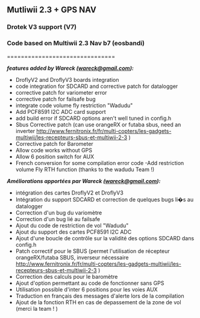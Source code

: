 ## Mutliwii 2.3 + GPS NAV 
### Drotek V3 support (V7)
### Code based on Multiwii 2.3 Nav b7 (eosbandi)
===============================

_**features added by Wareck (wareck@gmail.com):**_

- DroflyV2 and DroflyV3 boards integration
- code integration for SDCARD and corrective patch for datalogger
- corrective patch for variometer error
- corrective patch for failsafe bug
- integrate code volume fly restriction "Wadudu"
- Add PCF8591 I2C ADC card support
- add build error if SDCARD options aren't well tuned in config.h
- Sbus Corrective patch (can use orangeRX or futaba sbus, need an inverter http://www.fernitronix.fr/fr/multi-copters/les-gadgets-multiwii/les-recepteurs-sbus-et-multiwii-2-3 )
- Corrective patch for Barometer
- Allow code works without GPS
- Allow 6 position switch for AUX
- French conversion for some compilation error code
-Add restriction volume Fly RTH function (thanks to the wadudu Team !)

_**Améliorations apportées par Wareck (wareck@gmail.com):**_
- intégration des cartes DroflyV2 et DroflyV3
- Intégration du support SDCARD et correction de quelques bugs li�s au datalogger
- Correction d'un bug du variomètre
- Correction d'un bug lié au failsafe
- Ajout du code de restriction de vol "Wadudu"
- Ajout du support des cartes PCF8591 I2C ADC
- Ajout d'une boucle de contrôle sur la validité des options SDCARD dans config.h
- Patch correctif pour le SBUS (permet l'utilisation de récepteur orangeRX/futaba SBUS, inverseur nécessaire http://www.fernitronix.fr/fr/multi-copters/les-gadgets-multiwii/les-recepteurs-sbus-et-multiwii-2-3 )
- Correction des calculs pour le baromètre
- Ajout d'option permettant au code de fonctionner sans GPS
- Utilisation possible d'inter 6 positions pour les voies AUX
- Traduction en français des messages d'alerte lors de la compilation
- Ajout de la fonction RTH en cas de depassement de la zone de vol (merci la team ! )
